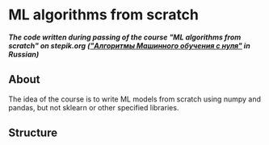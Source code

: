 # ML algorithms from scratch

___The code written during passing of the course "ML algorithms from scratch" on stepik.org (["Алгоритмы Машинного обучения с нуля"](https://stepik.org/course/68260/syllabus) in Russian)___  

## About  

The idea of the course is to write ML models from scratch using numpy and pandas, but not sklearn or other specified libraries.   

## Structure  



